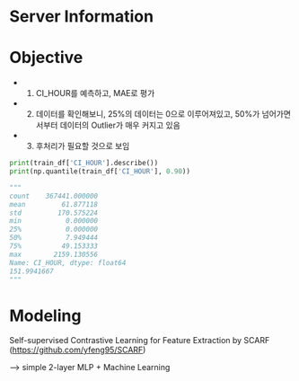 # Server Information


# Objective
- 1) CI_HOUR를 예측하고, MAE로 평가
- 2) 데이터를 확인해보니, 25%의 데이터는 0으로 이루어져있고, 50%가 넘어가면서부터 데이터의 Outlier가 매우 커지고 있음
- 3) 후처리가 필요할 것으로 보임

```python
print(train_df['CI_HOUR'].describe())
print(np.quantile(train_df['CI_HOUR'], 0.90))

"""
count    367441.000000
mean         61.877118
std         170.575224
min           0.000000
25%           0.000000
50%           7.949444
75%          49.153333
max        2159.130556
Name: CI_HOUR, dtype: float64
151.9941667
"""
```


# Modeling
Self-supervised Contrastive Learning for Feature Extraction by SCARF (https://github.com/yfeng95/SCARF)

--> simple 2-layer MLP + Machine Learning
